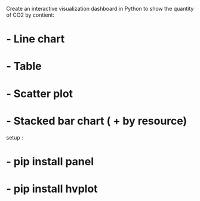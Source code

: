 Create an interactive visualization dashboard in Python to show the quantity of CO2 by contient:
#    - Line chart
#    - Table
#    - Scatter plot
#    - Stacked bar chart ( + by resource)

setup :
#    - pip install panel
#    - pip install hvplot
